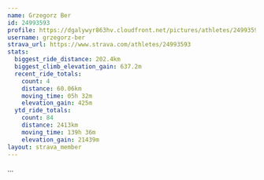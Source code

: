 ```yaml
---
name: Grzegorz Ber
id: 24993593
profile: https://dgalywyr863hv.cloudfront.net/pictures/athletes/24993593/7453165/11/large.jpg
username: grzegorz-ber
strava_url: https://www.strava.com/athletes/24993593
stats:
  biggest_ride_distance: 202.4km
  biggest_climb_elevation_gain: 637.2m
  recent_ride_totals:
    count: 4
    distance: 60.06km
    moving_time: 05h 32m
    elevation_gain: 425m
  ytd_ride_totals:
    count: 84
    distance: 2413km
    moving_time: 139h 36m
    elevation_gain: 21439m
layout: strava_member
--- 
```

...
